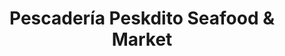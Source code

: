 ---
title: "Pescadería Peskdito Seafood & Market"
url: /caracas/pescaderia-peskdito-seafood-und-market/
shop: Fisch
---